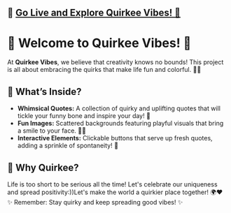 ## 🔴 [Go Live and Explore Quirkee Vibes! 🚀](https://anudeepag.github.io/Quirkee/)
# 🌟 Welcome to Quirkee Vibes! 🌈
At **Quirkee Vibes**, we believe that creativity knows no bounds! This project is all about embracing the quirks that make life fun and colorful. 🎨✨

## 🚀 What’s Inside?

- **Whimsical Quotes:** A collection of quirky and uplifting quotes that will tickle your funny bone and inspire your day! 💬
- **Fun Images:** Scattered backgrounds featuring playful visuals that bring a smile to your face. 🐾🎈
- **Interactive Elements:** Clickable buttons that serve up fresh quotes, adding a sprinkle of spontaneity! 🎉

## 🌼 Why Quirkee?

Life is too short to be serious all the time! Let's celebrate our uniqueness and spread positivity:))Let's make the world a quirkier place together! 🌍❤️
✨ Remember: Stay quirky and keep spreading good vibes! ✨

